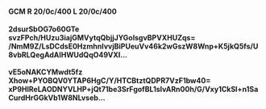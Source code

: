 #### GCM R 20/0c/400 L 20/0c/400
**2dsurSbOG7o60GTe**<br/>**svzFPch/HUzu3iajGMVytqQbjjJYGolsgvBPVXHUZqs=**<br/>**/NmM9Z/LsDCdsE0HzmhnlvvjBiPUeuVv46k2wGszW8Wnp+K5jkQ5fs/U8vbRLQegAdAIHWUdQqO49VXI...**<br/><br/>
**vE5oNAKCYMwdt5fz**<br/>**Xhow+PYOBQV0YTAP6HgC/Y/HTCBtztQDPR7VzF1bw40=**<br/>**xP9HlReLAODNYVLHP+jQt71be3SrFgofBL1slvARn00h/G/Vxy1CkSI+n1SaCurdHrGGkVb1W8NLvseb...**
